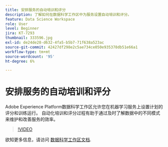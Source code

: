 ```yaml
---
title: 安排服务的自动培训和评分
description: 了解如何在数据科学工作区中为服务设置自动培训和评分。
feature: Data Science Workspace
role: User
level: Beginner
jira: KT-7293
thumbnail: 333596.jpg
exl-id: de24de28-d632-4fa5-b5b7-71f638a523ac
source-git-commit: 42427df298e2c5ae734ce050e935378db51e66a1
workflow-type: tm+mt
source-wordcount: '95'
ht-degree: 6%

---
```


# 安排服务的自动培训和评分

Adobe Experience Platform数据科学工作区允许您在机器学习服务上设置计划的评分和训练运行。 自动化培训和评分过程有助于通过及时了解数据中的不同模式来维护和改善服务的效率。

>[!VIDEO](https://video.tv.adobe.com/v/333596?quality=12&learn=on)

欲知更多信息，请访问 [数据科学工作区文档](https://experienceleague.adobe.com/docs/experience-platform/data-science-workspace/home.html?lang=zh-Hans).